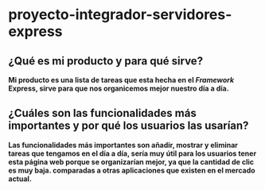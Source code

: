 # proyecto-integrador-servidores-express
## ¿Qué es mi producto y para qué sirve?
**Mi producto es una lista de tareas que esta hecha en el _Framework_ Express, sirve para que nos organicemos mejor nuestro día a día.**
## ¿Cuáles son las funcionalidades más importantes y por qué los usuarios las usarían?
**Las funcionalidades más importantes son añadir, mostrar y eliminar tareas que tengamos en el día a día, sería muy útil para los usuarios tener esta página web porque se organizarían mejor, ya que la cantidad de clic es muy baja.
comparadas a otras aplicaciones que existen en el mercado actual.**
